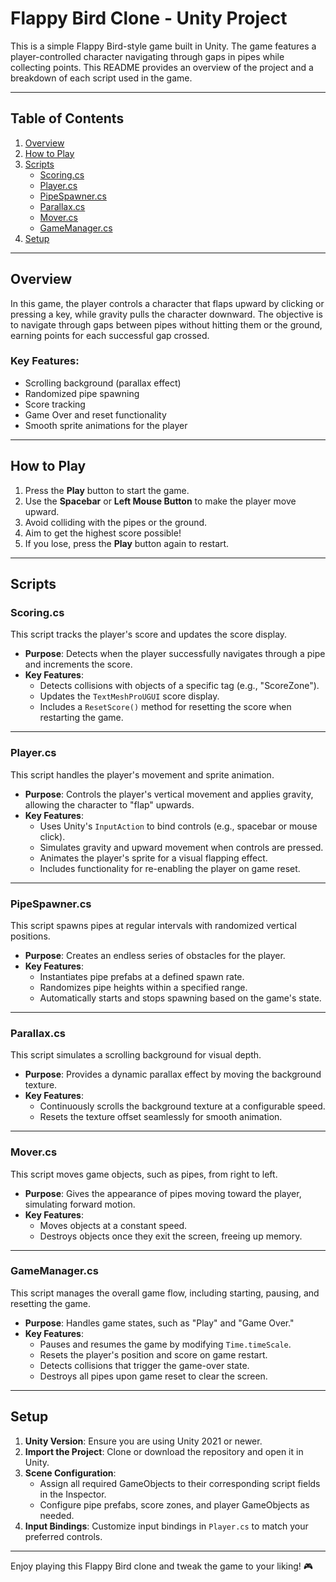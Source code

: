 # Flappy Bird Clone - Unity Project

This is a simple Flappy Bird-style game built in Unity. The game features a player-controlled character navigating through gaps in pipes while collecting points. This README provides an overview of the project and a breakdown of each script used in the game.

---

## Table of Contents
1. [Overview](#overview)
2. [How to Play](#how-to-play)
3. [Scripts](#scripts)
   - [Scoring.cs](#scoringcs)
   - [Player.cs](#playercs)
   - [PipeSpawner.cs](#pipespawnercs)
   - [Parallax.cs](#parallaxcs)
   - [Mover.cs](#movercs)
   - [GameManager.cs](#gamemanagercs)
4. [Setup](#setup)

---

## Overview

In this game, the player controls a character that flaps upward by clicking or pressing a key, while gravity pulls the character downward. The objective is to navigate through gaps between pipes without hitting them or the ground, earning points for each successful gap crossed.

### Key Features:
- Scrolling background (parallax effect)
- Randomized pipe spawning
- Score tracking
- Game Over and reset functionality
- Smooth sprite animations for the player

---

## How to Play

1. Press the **Play** button to start the game.
2. Use the **Spacebar** or **Left Mouse Button** to make the player move upward.
3. Avoid colliding with the pipes or the ground.
4. Aim to get the highest score possible!
5. If you lose, press the **Play** button again to restart.

---

## Scripts

### Scoring.cs
This script tracks the player's score and updates the score display.

- **Purpose**: Detects when the player successfully navigates through a pipe and increments the score.
- **Key Features**:
  - Detects collisions with objects of a specific tag (e.g., "ScoreZone").
  - Updates the `TextMeshProUGUI` score display.
  - Includes a `ResetScore()` method for resetting the score when restarting the game.

---

### Player.cs
This script handles the player's movement and sprite animation.

- **Purpose**: Controls the player's vertical movement and applies gravity, allowing the character to "flap" upwards.
- **Key Features**:
  - Uses Unity's `InputAction` to bind controls (e.g., spacebar or mouse click).
  - Simulates gravity and upward movement when controls are pressed.
  - Animates the player's sprite for a visual flapping effect.
  - Includes functionality for re-enabling the player on game reset.

---

### PipeSpawner.cs
This script spawns pipes at regular intervals with randomized vertical positions.

- **Purpose**: Creates an endless series of obstacles for the player.
- **Key Features**:
  - Instantiates pipe prefabs at a defined spawn rate.
  - Randomizes pipe heights within a specified range.
  - Automatically starts and stops spawning based on the game's state.

---

### Parallax.cs
This script simulates a scrolling background for visual depth.

- **Purpose**: Provides a dynamic parallax effect by moving the background texture.
- **Key Features**:
  - Continuously scrolls the background texture at a configurable speed.
  - Resets the texture offset seamlessly for smooth animation.

---

### Mover.cs
This script moves game objects, such as pipes, from right to left.

- **Purpose**: Gives the appearance of pipes moving toward the player, simulating forward motion.
- **Key Features**:
  - Moves objects at a constant speed.
  - Destroys objects once they exit the screen, freeing up memory.

---

### GameManager.cs
This script manages the overall game flow, including starting, pausing, and resetting the game.

- **Purpose**: Handles game states, such as "Play" and "Game Over."
- **Key Features**:
  - Pauses and resumes the game by modifying `Time.timeScale`.
  - Resets the player's position and score on game restart.
  - Detects collisions that trigger the game-over state.
  - Destroys all pipes upon game reset to clear the screen.

---

## Setup

1. **Unity Version**: Ensure you are using Unity 2021 or newer.
2. **Import the Project**: Clone or download the repository and open it in Unity.
3. **Scene Configuration**:
   - Assign all required GameObjects to their corresponding script fields in the Inspector.
   - Configure pipe prefabs, score zones, and player GameObjects as needed.
4. **Input Bindings**: Customize input bindings in `Player.cs` to match your preferred controls.

---

Enjoy playing this Flappy Bird clone and tweak the game to your liking! 🎮
